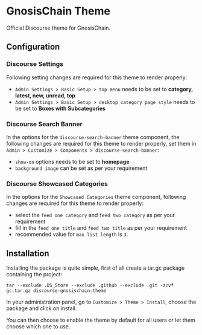 # GnosisChain Theme

Official Discourse theme for GnosisChain.

## Configuration

### Discourse Settings

Following setting changes are required for this theme to render properly:

- `Admin Settings > Basic Setup > top menu` needs to be set to **category, latest, new, unread, top**
- `Admin Settings > Basic Setup > desktop category page style` needs to be set to **Boxes with Subcategories**

### Discourse Search Banner

In the options for the `discourse-search-banner` theme component, the following changes are required for this theme to render properly, set them in `Admin > Customize > Components > discourse-search-banner`:

- `show-on` options needs to be set to **homepage**
- `background image` can be set as per your requirement

### Discourse Showcased Categories

In the options for the `Showcased Categories` theme component, following changes are required for this theme to render properly:

- select the `feed one category` and `feed two category` as per your requirement
- fill in the `feed one title` and `feed two title` as per your requirement
- recommended value for `max list length` is `3`.


## Installation

Installing the package is quite simple, first of all create a tar.gc package containing the project:

```
tar --exclude .DS_Store --exclude .github --exclude .git -zcvf gc.tar.gz discourse-gnosischain-theme
```

In your administration panel, go to `Customize > Theme > Install`, choose the package and click on install.

You can then choose to enable the theme by default for all users or let them choose which one to use.
